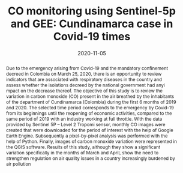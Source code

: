 ---
title:          "CO monitoring using Sentinel-5p and GEE: Cundinamarca case in Covid-19 times"
date:           2020-11-05
selected:       false
pub:            "2020 7th International Conference on Behavioural and Social Computing (BESC)"
pub_date:       "2020"
type: "Journal"
abstract: >-
  Due to the emergency arising from Covid-19 and the mandatory confinement decreed in Colombia on March 25, 2020, there is an opportunity to review indicators that are associated with respiratory diseases in the country and assess whether the isolations decreed by the national government had anyi mpact on the decrease thereof. The objective of this study is to review the variation in carbon monoxide (CO) present in the air breathed by the inhabitants of the department of Cundinamarca (Colombia) during the first 6 months of 2019 and 2020. The selected time period corresponds to the emergency by Covid-19 from its beginnings until the reopening of economic activities, compared to the same period of 2019 with an industry working at full throttle.

  With the data provided by Sentinel 5P – Level 2 Tropomi sensor, monthly CO images were created that were downloaded for the period of interest with the help of Google Earth Engine. Subsequently a pixel-by-pixel analysis was performed with the help of Python. Finally, images of carbon monoxide variation were represented in the QGIS software. Results of this study, although they show a significant variation specifically in the months of March and April, show the need to strengthen regulation on air quality issues in a country increasingly burdened by air pollution
cover:          /assets/images/covers/airpopulation.png
authors:
  - John Gualteros
  - Diego Hernández
  - Erika Upegui
links:
  Paper: https://revistas.udistrital.edu.co/index.php/tia/article/view/19125
---